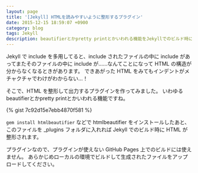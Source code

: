 ```yaml
---
layout: page
title: '[Jekyll] HTMLを読みやすいように整形するプラグイン'
date: 2015-12-15 18:59:07 +0900
category: blog
tags: Jekyll
description: beautifierとかpretty printとかいわれる機能をJekyllでのビルド時に実行します。
---
```


Jekyll で include を多用してると、include されたファイルの中に
include があってまたそのファイルの中に include が……なんてことになって
HTML の構造が分からなくなるときがあります。
できあがった HTML をみてもインデントがメチャクチャでわけがわからない…！

そこで、HTML を整形して出力するプラグインを作ってみました。
いわゆるbeautifierとかpretty printとかいわれる機能ですね。

{% gist 7c92d15e7ebb4870f581 %}

```gem install htmlbeautifier``` などで htmlbeautifier をインストールしたあと、
このファイルを _plugins フォルダに入れれば
Jekyll でのビルド時に HTML が整形されます。

プラグインなので、プラグインが使えない GitHub Pages 上でのビルドには使えません。
あらかじめローカルの環境でビルドして生成されたファイルをアップロードしてください。
